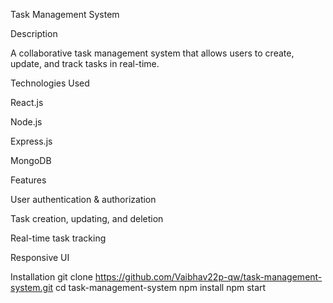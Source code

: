 Task Management System

Description

A collaborative task management system that allows users to create, update, and track tasks in real-time.

Technologies Used

React.js

Node.js

Express.js

MongoDB

Features

User authentication & authorization

Task creation, updating, and deletion

Real-time task tracking

Responsive UI

Installation
git clone https://github.com/Vaibhav22p-qw/task-management-system.git
cd task-management-system
npm install
npm start
